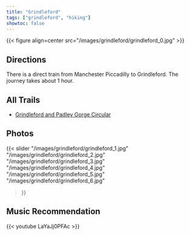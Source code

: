 ```yaml
---
title: "Grindleford"
tags: ["grindleford", "hiking"]
showtoc: false
---
```


{{< figure align=center src="/images/grindleford/grindleford_0.jpg" >}}

## Directions

There is a direct train from Manchester Piccadilly to Grindleford. The journey takes about 1 hour.

## All Trails

* [Grindleford and Padley Gorge Circular](https://www.alltrails.com/en-gb/trail/england/derbyshire/grindleford-and-padley-gorge-circular)

## Photos

{{< slider
  "/images/grindleford/grindleford_1.jpg"
  "/images/grindleford/grindleford_2.jpg"
  "/images/grindleford/grindleford_3.jpg"
  "/images/grindleford/grindleford_4.jpg"
  "/images/grindleford/grindleford_5.jpg"
  "/images/grindleford/grindleford_6.jpg"
>}}

## Music Recommendation

{{< youtube LaYaJj0PFAc >}}

